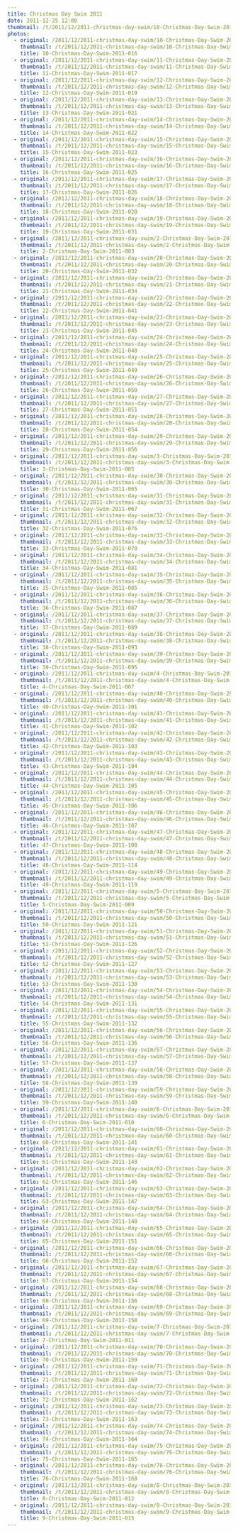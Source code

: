 ```yaml
---
title: Christmas Day Swim 2011
date: 2011-12-25 12:00
thumbnail: /t/2011/12/2011-christmas-day-swim/10-Christmas-Day-Swim-2011-016.jpg
photos:
  - original: /2011/12/2011-christmas-day-swim/10-Christmas-Day-Swim-2011-016.jpg
    thumbnail: /t/2011/12/2011-christmas-day-swim/10-Christmas-Day-Swim-2011-016.jpg
    title: 10-Christmas-Day-Swim-2011-016
  - original: /2011/12/2011-christmas-day-swim/11-Christmas-Day-Swim-2011-017.jpg
    thumbnail: /t/2011/12/2011-christmas-day-swim/11-Christmas-Day-Swim-2011-017.jpg
    title: 11-Christmas-Day-Swim-2011-017
  - original: /2011/12/2011-christmas-day-swim/12-Christmas-Day-Swim-2011-019.jpg
    thumbnail: /t/2011/12/2011-christmas-day-swim/12-Christmas-Day-Swim-2011-019.jpg
    title: 12-Christmas-Day-Swim-2011-019
  - original: /2011/12/2011-christmas-day-swim/13-Christmas-Day-Swim-2011-021.jpg
    thumbnail: /t/2011/12/2011-christmas-day-swim/13-Christmas-Day-Swim-2011-021.jpg
    title: 13-Christmas-Day-Swim-2011-021
  - original: /2011/12/2011-christmas-day-swim/14-Christmas-Day-Swim-2011-022.jpg
    thumbnail: /t/2011/12/2011-christmas-day-swim/14-Christmas-Day-Swim-2011-022.jpg
    title: 14-Christmas-Day-Swim-2011-022
  - original: /2011/12/2011-christmas-day-swim/15-Christmas-Day-Swim-2011-023.jpg
    thumbnail: /t/2011/12/2011-christmas-day-swim/15-Christmas-Day-Swim-2011-023.jpg
    title: 15-Christmas-Day-Swim-2011-023
  - original: /2011/12/2011-christmas-day-swim/16-Christmas-Day-Swim-2011-025.jpg
    thumbnail: /t/2011/12/2011-christmas-day-swim/16-Christmas-Day-Swim-2011-025.jpg
    title: 16-Christmas-Day-Swim-2011-025
  - original: /2011/12/2011-christmas-day-swim/17-Christmas-Day-Swim-2011-026.jpg
    thumbnail: /t/2011/12/2011-christmas-day-swim/17-Christmas-Day-Swim-2011-026.jpg
    title: 17-Christmas-Day-Swim-2011-026
  - original: /2011/12/2011-christmas-day-swim/18-Christmas-Day-Swim-2011-028.jpg
    thumbnail: /t/2011/12/2011-christmas-day-swim/18-Christmas-Day-Swim-2011-028.jpg
    title: 18-Christmas-Day-Swim-2011-028
  - original: /2011/12/2011-christmas-day-swim/19-Christmas-Day-Swim-2011-031.jpg
    thumbnail: /t/2011/12/2011-christmas-day-swim/19-Christmas-Day-Swim-2011-031.jpg
    title: 19-Christmas-Day-Swim-2011-031
  - original: /2011/12/2011-christmas-day-swim/2-Christmas-Day-Swim-2011-003.jpg
    thumbnail: /t/2011/12/2011-christmas-day-swim/2-Christmas-Day-Swim-2011-003.jpg
    title: 2-Christmas-Day-Swim-2011-003
  - original: /2011/12/2011-christmas-day-swim/20-Christmas-Day-Swim-2011-032.jpg
    thumbnail: /t/2011/12/2011-christmas-day-swim/20-Christmas-Day-Swim-2011-032.jpg
    title: 20-Christmas-Day-Swim-2011-032
  - original: /2011/12/2011-christmas-day-swim/21-Christmas-Day-Swim-2011-034.jpg
    thumbnail: /t/2011/12/2011-christmas-day-swim/21-Christmas-Day-Swim-2011-034.jpg
    title: 21-Christmas-Day-Swim-2011-034
  - original: /2011/12/2011-christmas-day-swim/22-Christmas-Day-Swim-2011-041.jpg
    thumbnail: /t/2011/12/2011-christmas-day-swim/22-Christmas-Day-Swim-2011-041.jpg
    title: 22-Christmas-Day-Swim-2011-041
  - original: /2011/12/2011-christmas-day-swim/23-Christmas-Day-Swim-2011-045.jpg
    thumbnail: /t/2011/12/2011-christmas-day-swim/23-Christmas-Day-Swim-2011-045.jpg
    title: 23-Christmas-Day-Swim-2011-045
  - original: /2011/12/2011-christmas-day-swim/24-Christmas-Day-Swim-2011-048.jpg
    thumbnail: /t/2011/12/2011-christmas-day-swim/24-Christmas-Day-Swim-2011-048.jpg
    title: 24-Christmas-Day-Swim-2011-048
  - original: /2011/12/2011-christmas-day-swim/25-Christmas-Day-Swim-2011-049.jpg
    thumbnail: /t/2011/12/2011-christmas-day-swim/25-Christmas-Day-Swim-2011-049.jpg
    title: 25-Christmas-Day-Swim-2011-049
  - original: /2011/12/2011-christmas-day-swim/26-Christmas-Day-Swim-2011-050.jpg
    thumbnail: /t/2011/12/2011-christmas-day-swim/26-Christmas-Day-Swim-2011-050.jpg
    title: 26-Christmas-Day-Swim-2011-050
  - original: /2011/12/2011-christmas-day-swim/27-Christmas-Day-Swim-2011-051.jpg
    thumbnail: /t/2011/12/2011-christmas-day-swim/27-Christmas-Day-Swim-2011-051.jpg
    title: 27-Christmas-Day-Swim-2011-051
  - original: /2011/12/2011-christmas-day-swim/28-Christmas-Day-Swim-2011-054.jpg
    thumbnail: /t/2011/12/2011-christmas-day-swim/28-Christmas-Day-Swim-2011-054.jpg
    title: 28-Christmas-Day-Swim-2011-054
  - original: /2011/12/2011-christmas-day-swim/29-Christmas-Day-Swim-2011-056.jpg
    thumbnail: /t/2011/12/2011-christmas-day-swim/29-Christmas-Day-Swim-2011-056.jpg
    title: 29-Christmas-Day-Swim-2011-056
  - original: /2011/12/2011-christmas-day-swim/3-Christmas-Day-Swim-2011-005.jpg
    thumbnail: /t/2011/12/2011-christmas-day-swim/3-Christmas-Day-Swim-2011-005.jpg
    title: 3-Christmas-Day-Swim-2011-005
  - original: /2011/12/2011-christmas-day-swim/30-Christmas-Day-Swim-2011-065.jpg
    thumbnail: /t/2011/12/2011-christmas-day-swim/30-Christmas-Day-Swim-2011-065.jpg
    title: 30-Christmas-Day-Swim-2011-065
  - original: /2011/12/2011-christmas-day-swim/31-Christmas-Day-Swim-2011-067.jpg
    thumbnail: /t/2011/12/2011-christmas-day-swim/31-Christmas-Day-Swim-2011-067.jpg
    title: 31-Christmas-Day-Swim-2011-067
  - original: /2011/12/2011-christmas-day-swim/32-Christmas-Day-Swim-2011-076.jpg
    thumbnail: /t/2011/12/2011-christmas-day-swim/32-Christmas-Day-Swim-2011-076.jpg
    title: 32-Christmas-Day-Swim-2011-076
  - original: /2011/12/2011-christmas-day-swim/33-Christmas-Day-Swim-2011-078.jpg
    thumbnail: /t/2011/12/2011-christmas-day-swim/33-Christmas-Day-Swim-2011-078.jpg
    title: 33-Christmas-Day-Swim-2011-078
  - original: /2011/12/2011-christmas-day-swim/34-Christmas-Day-Swim-2011-081.jpg
    thumbnail: /t/2011/12/2011-christmas-day-swim/34-Christmas-Day-Swim-2011-081.jpg
    title: 34-Christmas-Day-Swim-2011-081
  - original: /2011/12/2011-christmas-day-swim/35-Christmas-Day-Swim-2011-085.jpg
    thumbnail: /t/2011/12/2011-christmas-day-swim/35-Christmas-Day-Swim-2011-085.jpg
    title: 35-Christmas-Day-Swim-2011-085
  - original: /2011/12/2011-christmas-day-swim/36-Christmas-Day-Swim-2011-087.jpg
    thumbnail: /t/2011/12/2011-christmas-day-swim/36-Christmas-Day-Swim-2011-087.jpg
    title: 36-Christmas-Day-Swim-2011-087
  - original: /2011/12/2011-christmas-day-swim/37-Christmas-Day-Swim-2011-089.jpg
    thumbnail: /t/2011/12/2011-christmas-day-swim/37-Christmas-Day-Swim-2011-089.jpg
    title: 37-Christmas-Day-Swim-2011-089
  - original: /2011/12/2011-christmas-day-swim/38-Christmas-Day-Swim-2011-093.jpg
    thumbnail: /t/2011/12/2011-christmas-day-swim/38-Christmas-Day-Swim-2011-093.jpg
    title: 38-Christmas-Day-Swim-2011-093
  - original: /2011/12/2011-christmas-day-swim/39-Christmas-Day-Swim-2011-095.jpg
    thumbnail: /t/2011/12/2011-christmas-day-swim/39-Christmas-Day-Swim-2011-095.jpg
    title: 39-Christmas-Day-Swim-2011-095
  - original: /2011/12/2011-christmas-day-swim/4-Christmas-Day-Swim-2011-007.jpg
    thumbnail: /t/2011/12/2011-christmas-day-swim/4-Christmas-Day-Swim-2011-007.jpg
    title: 4-Christmas-Day-Swim-2011-007
  - original: /2011/12/2011-christmas-day-swim/40-Christmas-Day-Swim-2011-101.jpg
    thumbnail: /t/2011/12/2011-christmas-day-swim/40-Christmas-Day-Swim-2011-101.jpg
    title: 40-Christmas-Day-Swim-2011-101
  - original: /2011/12/2011-christmas-day-swim/41-Christmas-Day-Swim-2011-102.jpg
    thumbnail: /t/2011/12/2011-christmas-day-swim/41-Christmas-Day-Swim-2011-102.jpg
    title: 41-Christmas-Day-Swim-2011-102
  - original: /2011/12/2011-christmas-day-swim/42-Christmas-Day-Swim-2011-103.jpg
    thumbnail: /t/2011/12/2011-christmas-day-swim/42-Christmas-Day-Swim-2011-103.jpg
    title: 42-Christmas-Day-Swim-2011-103
  - original: /2011/12/2011-christmas-day-swim/43-Christmas-Day-Swim-2011-104.jpg
    thumbnail: /t/2011/12/2011-christmas-day-swim/43-Christmas-Day-Swim-2011-104.jpg
    title: 43-Christmas-Day-Swim-2011-104
  - original: /2011/12/2011-christmas-day-swim/44-Christmas-Day-Swim-2011-105.jpg
    thumbnail: /t/2011/12/2011-christmas-day-swim/44-Christmas-Day-Swim-2011-105.jpg
    title: 44-Christmas-Day-Swim-2011-105
  - original: /2011/12/2011-christmas-day-swim/45-Christmas-Day-Swim-2011-106.jpg
    thumbnail: /t/2011/12/2011-christmas-day-swim/45-Christmas-Day-Swim-2011-106.jpg
    title: 45-Christmas-Day-Swim-2011-106
  - original: /2011/12/2011-christmas-day-swim/46-Christmas-Day-Swim-2011-107.jpg
    thumbnail: /t/2011/12/2011-christmas-day-swim/46-Christmas-Day-Swim-2011-107.jpg
    title: 46-Christmas-Day-Swim-2011-107
  - original: /2011/12/2011-christmas-day-swim/47-Christmas-Day-Swim-2011-108.jpg
    thumbnail: /t/2011/12/2011-christmas-day-swim/47-Christmas-Day-Swim-2011-108.jpg
    title: 47-Christmas-Day-Swim-2011-108
  - original: /2011/12/2011-christmas-day-swim/48-Christmas-Day-Swim-2011-114.jpg
    thumbnail: /t/2011/12/2011-christmas-day-swim/48-Christmas-Day-Swim-2011-114.jpg
    title: 48-Christmas-Day-Swim-2011-114
  - original: /2011/12/2011-christmas-day-swim/49-Christmas-Day-Swim-2011-119.jpg
    thumbnail: /t/2011/12/2011-christmas-day-swim/49-Christmas-Day-Swim-2011-119.jpg
    title: 49-Christmas-Day-Swim-2011-119
  - original: /2011/12/2011-christmas-day-swim/5-Christmas-Day-Swim-2011-009.jpg
    thumbnail: /t/2011/12/2011-christmas-day-swim/5-Christmas-Day-Swim-2011-009.jpg
    title: 5-Christmas-Day-Swim-2011-009
  - original: /2011/12/2011-christmas-day-swim/50-Christmas-Day-Swim-2011-121.jpg
    thumbnail: /t/2011/12/2011-christmas-day-swim/50-Christmas-Day-Swim-2011-121.jpg
    title: 50-Christmas-Day-Swim-2011-121
  - original: /2011/12/2011-christmas-day-swim/51-Christmas-Day-Swim-2011-126.jpg
    thumbnail: /t/2011/12/2011-christmas-day-swim/51-Christmas-Day-Swim-2011-126.jpg
    title: 51-Christmas-Day-Swim-2011-126
  - original: /2011/12/2011-christmas-day-swim/52-Christmas-Day-Swim-2011-127.jpg
    thumbnail: /t/2011/12/2011-christmas-day-swim/52-Christmas-Day-Swim-2011-127.jpg
    title: 52-Christmas-Day-Swim-2011-127
  - original: /2011/12/2011-christmas-day-swim/53-Christmas-Day-Swim-2011-130.jpg
    thumbnail: /t/2011/12/2011-christmas-day-swim/53-Christmas-Day-Swim-2011-130.jpg
    title: 53-Christmas-Day-Swim-2011-130
  - original: /2011/12/2011-christmas-day-swim/54-Christmas-Day-Swim-2011-131.jpg
    thumbnail: /t/2011/12/2011-christmas-day-swim/54-Christmas-Day-Swim-2011-131.jpg
    title: 54-Christmas-Day-Swim-2011-131
  - original: /2011/12/2011-christmas-day-swim/55-Christmas-Day-Swim-2011-132.jpg
    thumbnail: /t/2011/12/2011-christmas-day-swim/55-Christmas-Day-Swim-2011-132.jpg
    title: 55-Christmas-Day-Swim-2011-132
  - original: /2011/12/2011-christmas-day-swim/56-Christmas-Day-Swim-2011-136.jpg
    thumbnail: /t/2011/12/2011-christmas-day-swim/56-Christmas-Day-Swim-2011-136.jpg
    title: 56-Christmas-Day-Swim-2011-136
  - original: /2011/12/2011-christmas-day-swim/57-Christmas-Day-Swim-2011-137.jpg
    thumbnail: /t/2011/12/2011-christmas-day-swim/57-Christmas-Day-Swim-2011-137.jpg
    title: 57-Christmas-Day-Swim-2011-137
  - original: /2011/12/2011-christmas-day-swim/58-Christmas-Day-Swim-2011-139.jpg
    thumbnail: /t/2011/12/2011-christmas-day-swim/58-Christmas-Day-Swim-2011-139.jpg
    title: 58-Christmas-Day-Swim-2011-139
  - original: /2011/12/2011-christmas-day-swim/59-Christmas-Day-Swim-2011-140.jpg
    thumbnail: /t/2011/12/2011-christmas-day-swim/59-Christmas-Day-Swim-2011-140.jpg
    title: 59-Christmas-Day-Swim-2011-140
  - original: /2011/12/2011-christmas-day-swim/6-Christmas-Day-Swim-2011-010.jpg
    thumbnail: /t/2011/12/2011-christmas-day-swim/6-Christmas-Day-Swim-2011-010.jpg
    title: 6-Christmas-Day-Swim-2011-010
  - original: /2011/12/2011-christmas-day-swim/60-Christmas-Day-Swim-2011-141.jpg
    thumbnail: /t/2011/12/2011-christmas-day-swim/60-Christmas-Day-Swim-2011-141.jpg
    title: 60-Christmas-Day-Swim-2011-141
  - original: /2011/12/2011-christmas-day-swim/61-Christmas-Day-Swim-2011-143.jpg
    thumbnail: /t/2011/12/2011-christmas-day-swim/61-Christmas-Day-Swim-2011-143.jpg
    title: 61-Christmas-Day-Swim-2011-143
  - original: /2011/12/2011-christmas-day-swim/62-Christmas-Day-Swim-2011-146.jpg
    thumbnail: /t/2011/12/2011-christmas-day-swim/62-Christmas-Day-Swim-2011-146.jpg
    title: 62-Christmas-Day-Swim-2011-146
  - original: /2011/12/2011-christmas-day-swim/63-Christmas-Day-Swim-2011-147.jpg
    thumbnail: /t/2011/12/2011-christmas-day-swim/63-Christmas-Day-Swim-2011-147.jpg
    title: 63-Christmas-Day-Swim-2011-147
  - original: /2011/12/2011-christmas-day-swim/64-Christmas-Day-Swim-2011-148.jpg
    thumbnail: /t/2011/12/2011-christmas-day-swim/64-Christmas-Day-Swim-2011-148.jpg
    title: 64-Christmas-Day-Swim-2011-148
  - original: /2011/12/2011-christmas-day-swim/65-Christmas-Day-Swim-2011-151.jpg
    thumbnail: /t/2011/12/2011-christmas-day-swim/65-Christmas-Day-Swim-2011-151.jpg
    title: 65-Christmas-Day-Swim-2011-151
  - original: /2011/12/2011-christmas-day-swim/66-Christmas-Day-Swim-2011-152.jpg
    thumbnail: /t/2011/12/2011-christmas-day-swim/66-Christmas-Day-Swim-2011-152.jpg
    title: 66-Christmas-Day-Swim-2011-152
  - original: /2011/12/2011-christmas-day-swim/67-Christmas-Day-Swim-2011-154.jpg
    thumbnail: /t/2011/12/2011-christmas-day-swim/67-Christmas-Day-Swim-2011-154.jpg
    title: 67-Christmas-Day-Swim-2011-154
  - original: /2011/12/2011-christmas-day-swim/68-Christmas-Day-Swim-2011-156.jpg
    thumbnail: /t/2011/12/2011-christmas-day-swim/68-Christmas-Day-Swim-2011-156.jpg
    title: 68-Christmas-Day-Swim-2011-156
  - original: /2011/12/2011-christmas-day-swim/69-Christmas-Day-Swim-2011-158.jpg
    thumbnail: /t/2011/12/2011-christmas-day-swim/69-Christmas-Day-Swim-2011-158.jpg
    title: 69-Christmas-Day-Swim-2011-158
  - original: /2011/12/2011-christmas-day-swim/7-Christmas-Day-Swim-2011-011.jpg
    thumbnail: /t/2011/12/2011-christmas-day-swim/7-Christmas-Day-Swim-2011-011.jpg
    title: 7-Christmas-Day-Swim-2011-011
  - original: /2011/12/2011-christmas-day-swim/70-Christmas-Day-Swim-2011-159.jpg
    thumbnail: /t/2011/12/2011-christmas-day-swim/70-Christmas-Day-Swim-2011-159.jpg
    title: 70-Christmas-Day-Swim-2011-159
  - original: /2011/12/2011-christmas-day-swim/71-Christmas-Day-Swim-2011-160.jpg
    thumbnail: /t/2011/12/2011-christmas-day-swim/71-Christmas-Day-Swim-2011-160.jpg
    title: 71-Christmas-Day-Swim-2011-160
  - original: /2011/12/2011-christmas-day-swim/72-Christmas-Day-Swim-2011-162.jpg
    thumbnail: /t/2011/12/2011-christmas-day-swim/72-Christmas-Day-Swim-2011-162.jpg
    title: 72-Christmas-Day-Swim-2011-162
  - original: /2011/12/2011-christmas-day-swim/73-Christmas-Day-Swim-2011-163.jpg
    thumbnail: /t/2011/12/2011-christmas-day-swim/73-Christmas-Day-Swim-2011-163.jpg
    title: 73-Christmas-Day-Swim-2011-163
  - original: /2011/12/2011-christmas-day-swim/74-Christmas-Day-Swim-2011-164.jpg
    thumbnail: /t/2011/12/2011-christmas-day-swim/74-Christmas-Day-Swim-2011-164.jpg
    title: 74-Christmas-Day-Swim-2011-164
  - original: /2011/12/2011-christmas-day-swim/75-Christmas-Day-Swim-2011-165.jpg
    thumbnail: /t/2011/12/2011-christmas-day-swim/75-Christmas-Day-Swim-2011-165.jpg
    title: 75-Christmas-Day-Swim-2011-165
  - original: /2011/12/2011-christmas-day-swim/76-Christmas-Day-Swim-2011-168.jpg
    thumbnail: /t/2011/12/2011-christmas-day-swim/76-Christmas-Day-Swim-2011-168.jpg
    title: 76-Christmas-Day-Swim-2011-168
  - original: /2011/12/2011-christmas-day-swim/8-Christmas-Day-Swim-2011-012.jpg
    thumbnail: /t/2011/12/2011-christmas-day-swim/8-Christmas-Day-Swim-2011-012.jpg
    title: 8-Christmas-Day-Swim-2011-012
  - original: /2011/12/2011-christmas-day-swim/9-Christmas-Day-Swim-2011-015.jpg
    thumbnail: /t/2011/12/2011-christmas-day-swim/9-Christmas-Day-Swim-2011-015.jpg
    title: 9-Christmas-Day-Swim-2011-015
---
```


